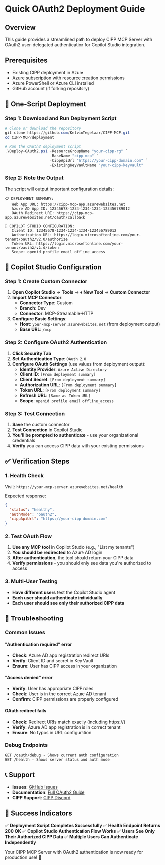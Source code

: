 # Quick OAuth2 Deployment Guide

## Overview

This guide provides a streamlined path to deploy CIPP MCP Server with OAuth2 user-delegated authentication for Copilot Studio integration.

## Prerequisites

- Existing CIPP deployment in Azure
- Azure subscription with resource creation permissions
- Azure PowerShell or Azure CLI installed
- GitHub account (if forking repository)

## 🚀 One-Script Deployment

### Step 1: Download and Run Deployment Script

```powershell
# Clone or download the repository
git clone https://github.com/KelvinTegelaar/CIPP-MCP.git
cd CIPP-MCP/deployment

# Run the OAuth2 deployment script
.\Deploy-OAuth2.ps1 -ResourceGroupName "your-cipp-rg" `
                    -BaseName "cipp-mcp" `
                    -CippApiUrl "https://your-cipp-domain.com" `
                    -ExistingKeyVaultName "your-cipp-keyvault"
```

### Step 2: Note the Output

The script will output important configuration details:

```
📋 DEPLOYMENT SUMMARY:
   Web App URL: https://cipp-mcp-app.azurewebsites.net
   Azure AD App ID: 12345678-1234-1234-1234-123456789012
   OAuth Redirect URI: https://cipp-mcp-app.azurewebsites.net/oauth/callback

🔧 COPILOT STUDIO CONFIGURATION:
   Client ID: 12345678-1234-1234-1234-123456789012
   Authorization URL: https://login.microsoftonline.com/your-tenant/oauth2/v2.0/authorize
   Token URL: https://login.microsoftonline.com/your-tenant/oauth2/v2.0/token
   Scope: openid profile email offline_access
```

## 🤖 Copilot Studio Configuration

### Step 1: Create Custom Connector

1. **Open Copilot Studio** → **Tools** → **+ New Tool** → **Custom Connector**
2. **Import MCP Connector**:
   - **Connector Type**: Custom
   - **Branch**: Dev
   - **Connector**: MCP-Streamable-HTTP
3. **Configure Basic Settings**:
   - **Host**: `your-mcp-server.azurewebsites.net` (from deployment output)
   - **Base URL**: `/mcp`

### Step 2: Configure OAuth2 Authentication

1. **Click Security Tab**
2. **Set Authentication Type**: `OAuth 2.0`
3. **Configure OAuth Settings** (use values from deployment output):
   - **Identity Provider**: `Azure Active Directory`
   - **Client ID**: `[From deployment summary]`
   - **Client Secret**: `[From deployment summary]`
   - **Authorization URL**: `[From deployment summary]`
   - **Token URL**: `[From deployment summary]`
   - **Refresh URL**: `[Same as Token URL]`
   - **Scope**: `openid profile email offline_access`

### Step 3: Test Connection

1. **Save** the custom connector
2. **Test Connection** in Copilot Studio
3. **You'll be prompted to authenticate** - use your organizational credentials
4. **Verify** you can access CIPP data with your existing permissions

## ✅ Verification Steps

### 1. Health Check
Visit: `https://your-mcp-server.azurewebsites.net/health`

Expected response:
```json
{
  "status": "healthy",
  "authMode": "oauth2",
  "cippApiUrl": "https://your-cipp-domain.com"
}
```

### 2. Test OAuth Flow
1. **Use any MCP tool** in Copilot Studio (e.g., "List my tenants")
2. **You should be redirected** to Azure AD login
3. **After authentication**, the tool should return your CIPP data
4. **Verify permissions** - you should only see data you're authorized to access

### 3. Multi-User Testing
- **Have different users** test the Copilot Studio agent
- **Each user should authenticate individually**
- **Each user should see only their authorized CIPP data**

## 🔧 Troubleshooting

### Common Issues

#### "Authentication required" error
- **Check**: Azure AD app registration redirect URIs
- **Verify**: Client ID and secret in Key Vault
- **Ensure**: User has CIPP access in your organization

#### "Access denied" error
- **Verify**: User has appropriate CIPP roles
- **Check**: User is in the correct Azure AD tenant
- **Confirm**: CIPP permissions are properly configured

#### OAuth redirect fails
- **Check**: Redirect URIs match exactly (including https://)
- **Verify**: Azure AD app registration is in correct tenant
- **Ensure**: No typos in URL configuration

### Debug Endpoints

```
GET /oauth/debug - Shows current auth configuration
GET /health - Shows server status and auth mode
```

## 📞 Support

- **Issues**: [GitHub Issues](https://github.com/KelvinTegelaar/CIPP-MCP/issues)
- **Documentation**: [Full OAuth2 Guide](./OAuth2-Authentication-Guide.md)
- **CIPP Support**: [CIPP Discord](https://discord.gg/cipp)

## 🎯 Success Indicators

✅ **Deployment Script Completes Successfully**
✅ **Health Endpoint Returns 200 OK**
✅ **Copilot Studio Authentication Flow Works**
✅ **Users See Only Their Authorized CIPP Data**
✅ **Multiple Users Can Authenticate Independently**

Your CIPP MCP Server with OAuth2 authentication is now ready for production use! 🚀
